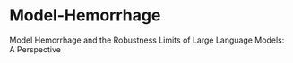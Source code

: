 # Model-Hemorrhage
Model Hemorrhage and the Robustness Limits of Large Language  Models: A Perspective
